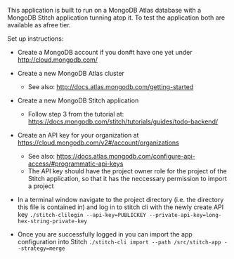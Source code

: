 This application is built to run on a MongoDB Atlas database with
a MongoDB Stitch application tunning atop it.
To test the application both are available as afree tier.

Set up instructions:
* Create a MongoDB account if you don#t have one yet under
 http://cloud.mongodb.com/
 
* Create a new MongoDB Atlas cluster
  * See also: http://docs.atlas.mongodb.com/getting-started

* Create a new MongoDB Stitch application
  * Follow step 3 from the tutorial at: https://docs.mongodb.com/stitch/tutorials/guides/todo-backend/
 
* Create an API key for your organization at https://cloud.mongodb.com/v2#/account/organizations
  * See also: https://docs.atlas.mongodb.com/configure-api-access/#programmatic-api-keys 
  * The API key should have the project owner role for the project of the Stitch application,
  so that it has the neccessary permission to import a project
  
* In a terminal window navigate to the project directory (i.e. the directory this file is contained in) 
 and log in to stitch cli with the newly create API key
 ```./stitch-clilogin --api-key=PUBLICKEY --private-api-key=long-hex-string-private-key``` 
 
* Once you are successfully logged in you can import the app configuration into Stitch 
 ```./stitch-cli import --path /src/stitch-app --strategy=merge```